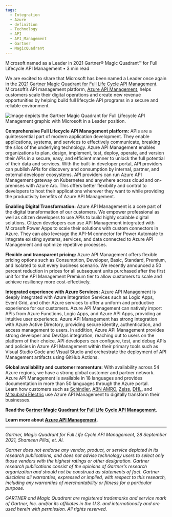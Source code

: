 ```yaml
---
tags:
  - Integration
  - Azure
  - definition
  - Technology
  - API
  - API_Management
  - Gartner
  - MagicQuadrant
---
```

Microsoft named as a Leader in 2021 Gartner® Magic Quadrant™ for Full Lifecycle API Management • 3 min read

We are excited to share that Microsoft has been named a Leader once again in the [2021 Gartner Magic Quadrant for Full Life Cycle API Management](https://www.gartner.com/doc/reprints?id=1-27KLXZ98&ct=211001&st=sb). Microsoft’s API management platform, [Azure API Management](https://azure.microsoft.com/en-us/services/api-management/), helps customers scale their digital operations and create new revenue opportunities by helping build full lifecycle API programs in a secure and reliable environment.

![Image depicts the Gartner Magic Quadrant for Full Lifecycle API Management graphic with Microsoft in a Leader position.](https://proxy-prod.omnivore-image-cache.app/715x768,sjLAvBbbDNJUaHeTOQ4xfGpN3qrL19jI4xJ1HvBf0TWM/https://azure.microsoft.com/en-us/blog/wp-content/uploads/2021/10/6eaebca7-cf1b-4848-812d-5e2c08fb07f4.webp "Gartner Magic Quadrant for Full Lifecycle API Management")

**Comprehensive Full Lifecycle API Management platform:** APIs are a quintessential part of modern application development. They enable applications, systems, and services to effectively communicate, breaking the silos of the underlying technology. Azure API Management enables organizations to plan, design, implement, test, deploy, operate, and version their APIs in a secure, easy, and efficient manner to unlock the full potential of their data and services. With the built-in developer portal, API providers can publish APIs for discovery and consumption by internal, partner, and external developer ecosystems. API providers can run Azure API Management gateway on Kubernetes and anywhere across cloud and on-premises with Azure Arc. This offers better flexibility and control to developers to host their applications wherever they want to while providing the productivity benefits of Azure API Management.

**Enabling Digital Transformation:** Azure API Management is a core part of the digital transformation of our customers. We empower professional as well as citizen developers to use APIs to build highly scalable digital solutions. Citizen developers can use API Management integrated with Microsoft Power Apps to scale their solutions with custom connectors in Azure. They can also leverage the API-M connector for Power Automate to integrate existing systems, services, and data connected to Azure API Management and optimize repetitive processes.

**Flexible and transparent pricing:** Azure API Management offers flexible pricing options such as Consumption, Developer, Basic, Standard, Premium, and Isolated to suit every business scenario. We recently announced a 50 percent reduction in prices for all subsequent units purchased after the first unit for the API Management Premium tier to allow customers to scale and achieve resiliency more cost-effectively.

**Integrated experience with Azure Services:** Azure API Management is deeply integrated with Azure Integration Services such as Logic Apps, Event Grid, and other Azure services to offer a uniform and productive experience for our customers. Azure API Management can natively import APIs from Azure Functions, Logic Apps, and Azure API Apps, providing an intuitive user experience. Azure API Management has strong integration with Azure Active Directory, providing secure identity, authentication, and access management to users. In addition, Azure API Management provides strong developer and DevOps integration, reaching out to users on the platform of their choice. API developers can configure, test, and debug APIs and policies in Azure API Management within their primary tools such as Visual Studio Code and Visual Studio and orchestrate the deployment of API Management artifacts using GitHub Actions.

**Global availability and customer momentum:** With availability across 54 Azure regions, we have a strong global customer and partner network. Azure API Management is available in 18 languages and provides documentation in more than 50 languages through the Azure portal. Learn how customers such as [Schindler](https://microsoft-my.sharepoint.com/personal/dedikshi_microsoft_com/Documents/Gartner%20APIM%202021/Schindler), [ABN AMRO](https://customers.microsoft.com/en-us/story/1365749870785861602-abn-amro-banking-and-capital-markets-data-lake-storage), [Zeiss](https://customers.microsoft.com/en-us/story/1336089737047375040-zeiss-accelerates-cloud-first-development-on-azure-and-streamlines-order-processing), [DHL](https://customers.microsoft.com/en-us/story/855718-dhl-professional-services-azure), and [Mitsubishi Electric](https://customers.microsoft.com/en-us/story/854432-mitsubishi-electric-corporation-manufacturing-azure-en) use Azure API Management to digitally transform their businesses.

**Read the [Gartner Magic Quadrant for Full Life Cycle API Management](https://www.gartner.com/doc/reprints?id=1-27KLXZ98&ct=211001&st=sb).**

**Learn more about [Azure API Management](https://azure.microsoft.com/en-us/services/api-management/).**

___

_Gartner, Magic Quadrant for Full Life Cycle API Management, 28 September 2021, Shameen Pillai, et. Al._

_Gartner does not endorse any vendor, product, or service depicted in its research publications, and does not advise technology users to select only those vendors with the highest ratings or other designation. Gartner research publications consist of the opinions of Gartner’s research organization and should not be construed as statements of fact. Gartner disclaims all warranties, expressed or implied, with respect to this research, including any warranties of merchantability or fitness for a particular purpose._

_GARTNER and Magic Quadrant are registered trademarks and service mark of Gartner, Inc. and/or its affiliates in the U.S. and internationally and are used herein with permission. All rights reserved._